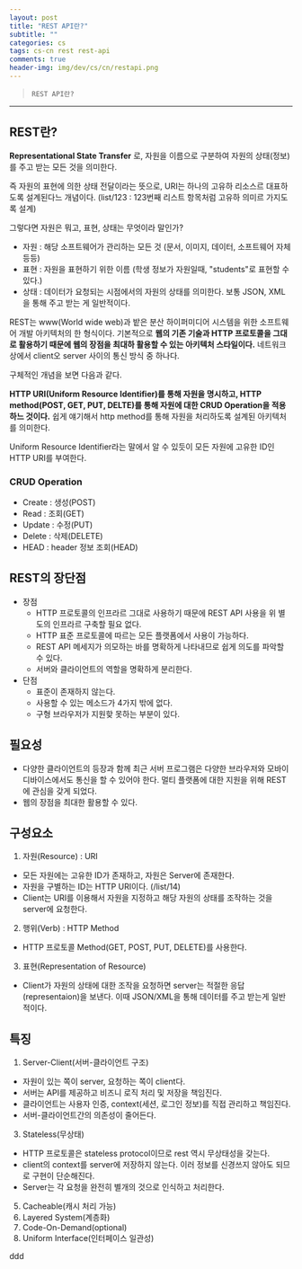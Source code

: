 ```yaml
---  
layout: post  
title: "REST API란?"  
subtitle: ""  
categories: cs
tags: cs-cn rest rest-api
comments: true  
header-img: img/dev/cs/cn/restapi.png
---  
```

  
> `REST API란?`  

---

## REST란?

**Representational State Transfer** 로, 자원을 이름으로 구분하여 자원의 상태(정보)를 주고 받는 모든 것을 의미한다.

즉 자원의 표현에 의한 상태 전달이라는 뜻으로, URI는 하나의 고유하 리소스르 대표하도록 설계된다느 개념이다. (list/123 : 123번째 리스트 항목처럼
고유하 의미르 가지도록 설계)

그렇다면 자원은 뭐고, 표현, 상태는 무엇이라 말인가?

* 자원 : 해당 소프트웨어가 관리하는 모든 것 (문서, 이미지, 데이터, 소프트웨어 자체 등등)
* 표현 : 자원을 표현하기 위한 이름 (학생 정보가 자원일때, "students"로 표현할 수 있다.)
* 상태 : 데이터가 요청되는 시점에서의 자원의 상태를 의미한다. 보통 JSON, XML을 통해 주고 받는 게 일반적이다.

REST는 www(World wide web)과 밭은 분산 하이퍼미디어 시스템을 위한 소프트웨어 개발 아키텍처의 한 형식이다.
기본적으로 **웹의 기존 기술과 HTTP 프로토콜을 그대로 활용하기 때문에 웹의 장점을 최대하 활용할 수 있는 아키텍처 스타일이다.**
네트워크 상에서 client오 server 사이의 통신 방식 중 하나다.

구체적인 개념을 보면 다음과 같다.

**HTTP URI(Uniform Resource Identifier)를 통해 자원을 명시하고, HTTP method(POST, GET, PUT, DELTE)를 통해 자원에 대한
CRUD Operation을 적용하느 것이다.** 쉽게 얘기해서 http method를 통해 자원을 처리하도록 설계된 아키텍처를 의미한다.

Uniform Resource Identifier라는 말에서 알 수 있듯이 모든 자원에 고유한 ID인 HTTP URI를 부여한다.

### CRUD Operation

* Create : 생성(POST)
* Read : 조회(GET)
* Update : 수정(PUT)
* Delete : 삭제(DELETE)
* HEAD : header 정보 조회(HEAD)

## REST의 장단점

* 장점
  * HTTP 프로토콜의 인프라르 그대로 사용하기 때문에 REST API 사용을 위 별도의 인프라르 구축할 필요 없다.
  * HTTP 표준 프로토콜에 따르는 모든 플랫폼에서 사용이 가능하다.
  * REST API 메세지가 의모하는 바를 명확하게 나타내므로 쉽게 의도를 파악할 수 있다.
  * 서버와 클라이언트의 역할을 명확하게 분리한다.
* 단점
  * 표준이 존재하지 않는다.
  * 사용할 수 있는 메소드가 4가지 밖에 없다.
  * 구형 브라우저가 지원핮 못하는 부분이 있다.


## 필요성

* 다양한 클라이언트의 등장과 함께 최근 서버 프로그램은 다양한 브라우저와 모바이 디바이스에서도 통신을 할 수 있어야 한다. 멀티 플랫폼에 대한 지원을 위해 REST에 관심을 갖게 되었다.
* 웹의 장점을 최대한 활용할 수 있다.

## 구성요소

1. 자원(Resource) : URI
  * 모든 자원에는 고유한 ID가 존재하고, 자원은 Server에 존재한다.
  * 자원을 구별하는 ID는 HTTP URI이다. (/list/14)
  * Client는 URI를 이용해서 자원을 지정하고 해당 자원의 상태를 조작하는 것을 server에 요청한다.
2. 행위(Verb) : HTTP Method
  * HTTP 프로토콜 Method(GET, POST, PUT, DELETE)를 사용한다.
3. 표현(Representation of Resource)
  * Client가 자원의 상태에 대한 조작을 요청하면 server는 적절한 응답(representaion)을 보낸다. 이때 JSON/XML을 통해 데이터를 주고 받는게 일반적이다.

## 특징

1. Server-Client(서버-클라이언트 구조)
  * 자원이 있는 쪽이 server, 요청하는 쪽이 client다.
  * 서버는 API를 제공하고 비즈니 로직 처리 및 저장을 책임진다.
  * 클라이언트는 사용자 인증, context(세션, 로그인 정보)를 직접 관리하고 책임진다.
  * 서버-클라이언트간의 의존성이 줄어든다.
3. Stateless(무상태)
  * HTTP 프로토콜은 stateless protocol이므로 rest 역시 무상태성을 갖는다.
  * client의 context를 server에 저장하지 않는다. 이러 정보를 신경쓰지 않아도 되므로 구현이 단순해진다.
  * Server는 각 요청을 완전히 별개의 것으로 인식하고 처리한다.
5. Cacheable(캐시 처리 가능)
6. Layered System(계층화)
7. Code-On-Demand(optional)
8. Uniform Interface(인터페이스 일관성)

ddd
